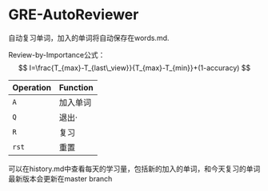 # GRE-AutoReviewer

自动复习单词，加入的单词将自动保存在words.md. 

Review-by-Importance公式：
$$
I=\frac{T_{max}-T_{last\_view}}{T_{max}-T_{min}}+(1-accuracy)
$$
 

| Operation | Function |
| --------- | -------- |
| `A`       | 加入单词 |
| `Q`       | 退出·    |
| `R`       | 复习     |
| `rst`     | 重置     |

可以在history.md中查看每天的学习量，包括新的加入的单词，和今天复习的单词
最新版本会更新在master branch


